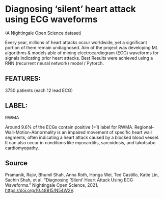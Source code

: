 # Diagnosing ‘silent’ heart attack using ECG waveforms
(A Nightingale Open Science dataset)                     

Every year, millions of heart attacks occur worldwide, yet a significant portion of them remain undiagnosed.
Aim of the project was developing ML algorithms & models able of mining electrocardiogram (ECG) waveforms for signals indicating prior heart attacks.
Best Results were achieved using a RNN (recurrent neural network) model / Pytorch.

## FEATURES: 
3750 patients (each 12 lead ECG)

## LABEL: 
RWMA

Around 9.6% of the ECGs contain positive (=1) label for RWMA.
Regional-Wall-Motion-Abnormality is an impaired movement of specific heart wall segments, 
often indicating a heart attack caused by a blocked blood vessel. It can also occur in conditions 
like myocarditis, sarcoidosis, and takotsubo cardiomyopathy.

## Source

Pramanik, Rajiv, Bhumil Shah, Anna Roth, Honga Wei, Ted Castillo, Katie Lin, Sachin Shah, et al. 
“Diagnosing ’Silent’ Heart Attack Using ECG Waveforms.” 
Nightingale Open Science, 2021. https://doi.org/10.48815/N54W2V.
